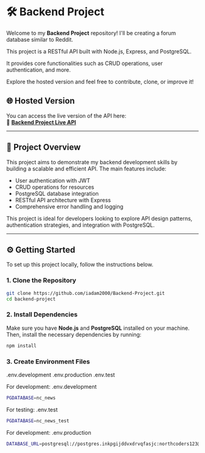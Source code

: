 # 🛠️ Backend Project

Welcome to my **Backend Project** repository! I'll be creating a forum database similar to Reddit.

This project is a RESTful API built with Node.js, Express, and PostgreSQL. 

It provides core functionalities such as CRUD operations, user authentication, and more. 

Explore the hosted version and feel free to contribute, clone, or improve it!

## 🌐 Hosted Version

You can access the live version of the API here:  
🔗 **[Backend Project Live API](https://backend-project-u7dc.onrender.com/api)**

---

## 📄 Project Overview

This project aims to demonstrate my backend development skills by building a scalable and efficient API. The main features include:

- User authentication with JWT
- CRUD operations for resources
- PostgreSQL database integration
- RESTful API architecture with Express
- Comprehensive error handling and logging

This project is ideal for developers looking to explore API design patterns, authentication strategies, and integration with PostgreSQL.

---

## ⚙️ Getting Started

To set up this project locally, follow the instructions below.

### 1. Clone the Repository

```bash
git clone https://github.com/iadam2000/Backend-Project.git
cd backend-project
```
### 2. Install Dependencies

Make sure you have **Node.js** and **PostgreSQL** installed on your machine. Then, install the necessary dependencies by running:

```bash
npm install
```

### 3. Create Environment Files 
.env.development
.env.production
.env.test

For development: .env.development
```bash
PGDATABASE=nc_news
```

For testing: .env.test
```bash
PGDATABASE=nc_news_test
```

For development: .env.production
```bash
DATABASE_URL=postgresql://postgres.inkpgijddvxdrvqfasjc:northcoders123@aws-0-eu-central-1.pooler.supabase.com:6543/postgres
```
